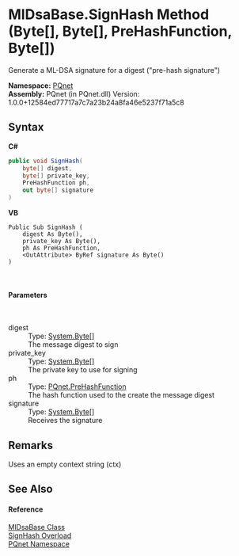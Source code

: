 # MlDsaBase.SignHash Method (Byte[], Byte[], PreHashFunction, Byte[])
 

Generate a ML-DSA signature for a digest ("pre-hash signature")

**Namespace:**&nbsp;<a href="fc4f881f-e121-9cf0-ed49-65bf6b5a005d.md">PQnet</a><br />**Assembly:**&nbsp;PQnet (in PQnet.dll) Version: 1.0.0+12584ed77717a7c7a23b24a8fa46e5237f71a5c8

## Syntax

**C#**<br />
``` C#
public void SignHash(
	byte[] digest,
	byte[] private_key,
	PreHashFunction ph,
	out byte[] signature
)
```

**VB**<br />
``` VB
Public Sub SignHash ( 
	digest As Byte(),
	private_key As Byte(),
	ph As PreHashFunction,
	<OutAttribute> ByRef signature As Byte()
)
```

<br />

#### Parameters
&nbsp;<dl><dt>digest</dt><dd>Type: <a href="https://docs.microsoft.com/dotnet/api/system.byte" target="_blank" rel="noopener noreferrer">System.Byte</a>[]<br />The message digest to sign</dd><dt>private_key</dt><dd>Type: <a href="https://docs.microsoft.com/dotnet/api/system.byte" target="_blank" rel="noopener noreferrer">System.Byte</a>[]<br />The private key to use for signing</dd><dt>ph</dt><dd>Type: <a href="05820ba5-ae86-51cd-a9f9-3acb4477e835.md">PQnet.PreHashFunction</a><br />The hash function used to the create the message digest</dd><dt>signature</dt><dd>Type: <a href="https://docs.microsoft.com/dotnet/api/system.byte" target="_blank" rel="noopener noreferrer">System.Byte</a>[]<br />Receives the signature</dd></dl>

## Remarks
Uses an empty context string (ctx)

## See Also


#### Reference
<a href="5ed363d7-73b0-22b5-bdb5-93527a8de811.md">MlDsaBase Class</a><br /><a href="8f603483-a0df-b074-9805-1fbef791c59e.md">SignHash Overload</a><br /><a href="fc4f881f-e121-9cf0-ed49-65bf6b5a005d.md">PQnet Namespace</a><br />